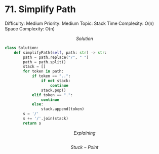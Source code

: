 # 71. Simplify Path

Difficulty: Medium
Priority: Medium
Topic: Stack
Time Complexity: O(n)
Space Complexity: O(n)

$$
Solution
$$

```python
class Solution:
    def simplifyPath(self, path: str) -> str:
        path = path.replace("/", " ")
        path = path.split()
        stack = []
        for token in path:
            if token == "..":
                if not stack:
                    continue
                stack.pop()
            elif token == ".":
                continue
            else:
                stack.append(token)
        s = '/'
        s += '/'.join(stack)
        return s
```

$$
Explaining
$$

```

```

$$
Stuck-Point
$$

```

```